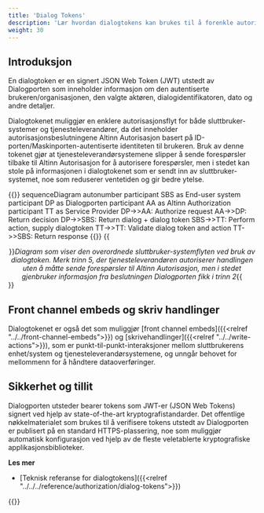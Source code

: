 ```yaml
---
title: 'Dialog Tokens'
description: 'Lær hvordan dialogtokens kan brukes til å forenkle autorisasjon og muliggjøre høyere konfidensialitet'
weight: 30
---
```


## Introduksjon
En dialogtoken er en signert JSON Web Token (JWT) utstedt av Dialogporten som inneholder informasjon om den autentiserte brukeren/organisasjonen, den valgte aktøren, dialogidentifikatoren, dato og andre detaljer.

Dialogtokenet muliggjør en enklere autorisasjonsflyt for både sluttbruker-systemer og tjenesteleverandører, da det inneholder autorisasjonsbeslutningene Altinn Autorisasjon basert på ID-porten/Maskinporten-autentiserte identiteten til brukeren. Bruk av denne tokenet gjør at tjenesteleverandørsystemene slipper å sende forespørsler tilbake til Altinn Autorisasjon for å autorisere forespørsler, men i stedet kan stole på informasjonen i dialogtokenet som er sendt inn av sluttbruker-systemet, noe som reduserer ventetiden og gir bedre ytelse.

{{<mermaid>}}
sequenceDiagram
autonumber
participant SBS as End-user system
participant DP as Dialogporten
participant AA as Altinn Authorization
participant TT as Service Provider
DP->>AA: Authorize request
AA->>DP: Return decision
DP->>SBS: Return dialog + dialog token
SBS->>TT: Perform action, supply dialogtoken
TT->>TT: Validate dialog token and action
TT->>SBS: Return response
{{</mermaid>}}
{{<center>}}_Diagram som viser den overordnede sluttbruker-systemflyten ved bruk av dialogtoken. Merk trinn 5, der tjenesteleverandøren autoriserer handlingen uten å måtte sende forespørsler til Altinn Autorisasjon, men i stedet gjenbruker informasjon fra beslutningen Dialogporten fikk i trinn 2_{{</center>}}

## Front channel embeds og skriv handlinger

Dialogtokenet er også det som muliggjør [front channel embeds]({{<relref "../../front-channel-embeds">}}) og [skrivehandlinger]({{<relref "../../write-actions">}}), som er punkt-til-punkt-interaksjoner mellom sluttbrukerens enhet/system og tjenesteleverandørsystemene, og unngår behovet for mellommenn for å håndtere dataoverføringer.

## Sikkerhet og tillit
Dialogporten utsteder bearer tokens som JWT-er (JSON Web Tokens) signert ved hjelp av state-of-the-art kryptografistandarder. Det offentlige nøkkelmaterialet som brukes til å verifisere tokens utstedt av Dialogporten er publisert på en standard HTTPS-plassering, noe som muliggjør automatisk konfigurasjon ved hjelp av de fleste veletablerte kryptografiske applikasjonsbiblioteker.

**Les mer**
* [Teknisk referanse for dialogtokens]({{<relref "../../../reference/authorization/dialog-tokens">}})

{{<children />}}